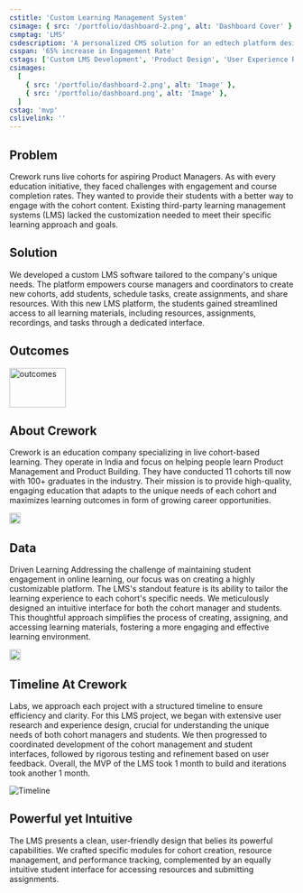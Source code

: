```yaml
---
cstitle: 'Custom Learning Management System'
csimage: { src: '/portfolio/dashboard-2.png', alt: 'Dashboard Cover' }
csmptag: 'LMS'
csdescription: 'A personalized CMS solution for an edtech platform designed to increase engagement by delivering tailored learning experiences.'
csspan: '65% increase in Engagement Rate'
cstags: ['Custom LMS Development', 'Product Design', 'User Experience Research']
csimages:
  [
    { src: '/portfolio/dashboard-2.png', alt: 'Image' },
    { src: '/portfolio/dashboard.png', alt: 'Image' },
  ]
cstag: 'mvp'
cslivelink: ''
---
```


## Problem

Crework runs live cohorts for aspiring Product Managers. As with every education initiative, they faced challenges with engagement and course completion rates. They wanted to provide their students with a better way to engage with the cohort content. Existing third-party learning management systems (LMS) lacked the customization needed to meet their specific learning approach and goals.

## Solution

We developed a custom LMS software tailored to the company's unique needs. The platform empowers course
managers and coordinators to create new cohorts, add students, schedule tasks, create assignments,
and share resources. With this new LMS platform, the students gained streamlined access to all
learning materials, including resources, assignments, recordings, and tasks through a dedicated
interface.

## Outcomes

<img
src="https://res.cloudinary.com/crework-cloud/image/upload/v1727444997/casestudies/Frame_2147206011_1_mqp6su.svg"
alt="outcomes"
width="100"
height="70"
class="w-full !border-none"
/>

## About Crework

Crework is an education company specializing in live cohort-based learning. They
operate in India and focus on helping people learn Product Management and Product Building. They
have conducted 11 cohorts till now with 100+ graduates in the industry. Their mission is to provide
high-quality, engaging education that adapts to the unique needs of each cohort and maximizes
learning outcomes in form of growing career opportunities.

<img
  src="/portfolio/pm-2.png"
  alt="Dashboard"
  width="20"
  height="20"
  class="w-full bg-black"
/>

## Data

Driven Learning Addressing the challenge of maintaining student engagement in online learning, our
focus was on creating a highly customizable platform. The LMS's standout feature is its ability to
tailor the learning experience to each cohort's specific needs. We meticulously designed an
intuitive interface for both the cohort manager and students. This thoughtful approach simplifies
the process of creating, assigning, and accessing learning materials, fostering a more engaging and
effective learning environment.

<img
  src="/portfolio/dashboard-3.png"
  alt="Dashboard"
  width="20"
  height="20"
  class="w-full bg-black"
/>

## Timeline At Crework

Labs, we approach each project with a structured timeline to ensure efficiency and clarity. For this
LMS project, we began with extensive user research and experience design, crucial for understanding
the unique needs of both cohort managers and students. We then progressed to coordinated development
of the cohort management and student interfaces, followed by rigorous testing and refinement based
on user feedback. Overall, the MVP of the LMS took 1 month to build and iterations took another 1
month.

![Timeline](/portfolio/timeline.png)

## Powerful yet Intuitive

The LMS presents a clean, user-friendly design that belies its powerful capabilities. We crafted specific modules for cohort
creation, resource management, and performance tracking, complemented by an equally intuitive
student interface for accessing resources and submitting assignments.
